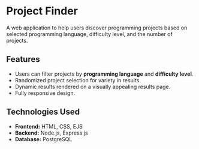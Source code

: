 # Project Finder

A web application to help users discover programming projects based on selected programming language, difficulty level, and the number of projects.

## Features

- Users can filter projects by **programming language** and **difficulty level**.
- Randomized project selection for variety in results.
- Dynamic results rendered on a visually appealing results page.
- Fully responsive design.

## Technologies Used

- **Frontend:** HTML, CSS, EJS
- **Backend:** Node.js, Express.js
- **Database:** PostgreSQL
